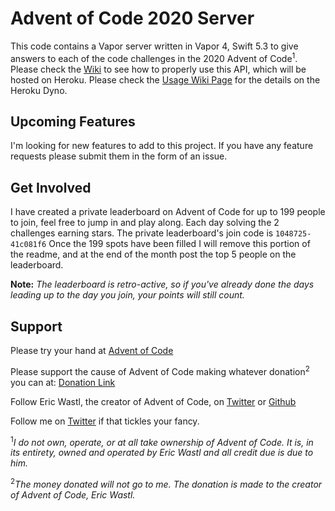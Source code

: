 # Advent of Code 2020 Server

This code contains a Vapor server written in Vapor 4, Swift 5.3 to give answers to each of the code challenges in the 2020 Advent of Code<sup>1</sup>. Please check the [Wiki](https://github.com/BAChapin/Advent-of-Code-2020-Server/wiki) to see how to properly use this API, which will be hosted on Heroku. Please check the [Usage Wiki Page](https://github.com/BAChapin/Advent-of-Code-2020-Server/wiki/Usage) for the details on the Heroku Dyno.

## Upcoming Features

I'm looking for new features to add to this project. If you have any feature requests please submit them in the form of an issue.

## Get Involved

I have created a private leaderboard on Advent of Code for up to 199 people to join, feel free to jump in and play along. Each day solving the 2 challenges earning stars. The private leaderboard's join code is `1048725-41c081f6` Once the 199 spots have been filled I will remove this portion of the readme, and at the end of the month post the top 5 people on the leaderboard.

**Note:** _The leaderboard is retro-active, so if you've already done the days leading up to the day you join, your points will still count._

## Support

Please try your hand at [Advent of Code](https://adventofcode.com/2020)

Please support the cause of Advent of Code making whatever donation<sup>2</sup> you can at: [Donation Link](https://adventofcode.com/2020/support)

Follow Eric Wastl, the creator of Advent of Code, on [Twitter](https://twitter.com/ericwastl) or [Github](https://github.com/topaz)

Follow me on [Twitter](https://twitter.com/TheBRAngel) if that tickles your fancy.

<sup>1</sup>_I do not own, operate, or at all take ownership of Advent of Code. It is, in its entirety, owned and operated by Eric Wastl and all credit due is due to him._

<sup>2</sup>_The money donated will not go to me. The donation is made to the creator of Advent of Code, Eric Wastl._
